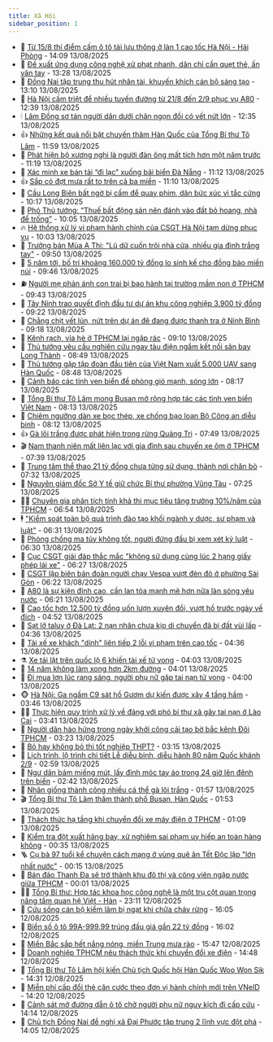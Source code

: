 ```yaml
---
title: Xã Hội
sidebar_position: 1
---
```


<!-- dantri-xa-hoi:START -->
- 🫣 [Từ 15/8 thí điểm cấm ô tô tải lưu thông ở làn 1 cao tốc Hà Nội - Hải Phòng](https://dantri.com.vn/xa-hoi/tu-158-thi-diem-cam-o-to-tai-luu-thong-o-lan-1-cao-toc-ha-noi-hai-phong-20250813184628517.htm) - 14:09 13/08/2025
- 💼 [Đề xuất ứng dụng công nghệ xử phạt nhanh, dân chỉ cần quẹt thẻ, ấn vân tay](https://dantri.com.vn/xa-hoi/de-xuat-ung-dung-cong-nghe-xu-phat-nhanh-dan-chi-can-quet-the-an-van-tay-20250813202339720.htm) - 13:28 13/08/2025
- 🎊 [Đồng Nai tập trung thu hút nhân tài, khuyến khích cán bộ sáng tạo](https://dantri.com.vn/xa-hoi/dong-nai-tap-trung-thu-hut-nhan-tai-khuyen-khich-can-bo-sang-tao-20250813194938383.htm) - 13:10 13/08/2025
- 🙉 [Hà Nội cấm triệt để nhiều tuyến đường từ 21/8 đến 2/9 phục vụ A80](https://dantri.com.vn/xa-hoi/ha-noi-cam-triet-de-nhieu-tuyen-duong-tu-218-den-29-phuc-vu-a80-20250813192102764.htm) - 12:39 13/08/2025
- 🕯 [Lâm Đồng sơ tán người dân dưới chân ngọn đồi có vết nứt lớn](https://dantri.com.vn/xa-hoi/lam-dong-so-tan-nguoi-dan-duoi-chan-ngon-doi-co-vet-nut-lon-20250813192544451.htm) - 12:35 13/08/2025
- 👍 [Những kết quả nổi bật chuyến thăm Hàn Quốc của Tổng Bí thư Tô Lâm](https://dantri.com.vn/xa-hoi/nhung-ket-qua-noi-bat-chuyen-tham-han-quoc-cua-tong-bi-thu-to-lam-20250813184534909.htm) - 11:59 13/08/2025
- 🤖 [Phát hiện bộ xương nghi là người đàn ông mất tích hơn một năm trước](https://dantri.com.vn/xa-hoi/phat-hien-bo-xuong-nghi-la-nguoi-dan-ong-mat-tich-hon-mot-nam-truoc-20250813180253024.htm) - 11:19 13/08/2025
- 🙉 [Xác minh xe bán tải “đi lạc” xuống bãi biển Đà Nẵng](https://dantri.com.vn/xa-hoi/xac-minh-xe-ban-tai-di-lac-xuong-bai-bien-da-nang-20250813180050568.htm) - 11:12 13/08/2025
- 👍 [Sắp có đợt mưa rất to trên cả ba miền](https://dantri.com.vn/xa-hoi/sap-co-dot-mua-rat-to-tren-ca-ba-mien-20250813180231265.htm) - 11:10 13/08/2025
- 🗽 [Cầu Long Biên bất ngờ bị cấm để quay phim, dân bức xúc vì tắc cứng](https://dantri.com.vn/xa-hoi/cau-long-bien-bat-ngo-bi-cam-de-quay-phim-dan-buc-xuc-vi-tac-cung-20250813170611714.htm) - 10:17 13/08/2025
- 🗽 [Phó Thủ tướng: “Thuế bất động sản nên đánh vào đất bỏ hoang, nhà để trống”](https://dantri.com.vn/xa-hoi/pho-thu-tuong-thue-bat-dong-san-nen-danh-vao-dat-bo-hoang-nha-de-trong-20250813165928226.htm) - 10:05 13/08/2025
- 🔥 [Hệ thống xử lý vi phạm hành chính của CSGT Hà Nội tạm dừng phục vụ](https://dantri.com.vn/xa-hoi/he-thong-xu-ly-vi-pham-hanh-chinh-cua-csgt-ha-noi-tam-dung-phuc-vu-20250813163433932.htm) - 10:03 13/08/2025
- 🦒 [Trưởng bản Mùa A Thi: &quot;Lũ dữ cuốn trôi nhà cửa, nhiều gia đình trắng tay&quot;](https://dantri.com.vn/xa-hoi/truong-ban-mua-a-thi-lu-du-cuon-troi-nha-cua-nhieu-gia-dinh-trang-tay-20250813161301702.htm) - 09:50 13/08/2025
- 🧐 [5 năm tới, bố trí khoảng 160.000 tỷ đồng lo sinh kế cho đồng bào miền núi](https://dantri.com.vn/xa-hoi/5-nam-toi-bo-tri-khoang-160000-ty-dong-lo-sinh-ke-cho-dong-bao-mien-nui-20250813164357179.htm) - 09:46 13/08/2025
- ⛽️ [Người mẹ phản ánh con trai bị bạo hành tại trường mầm non ở TPHCM](https://dantri.com.vn/xa-hoi/nguoi-me-phan-anh-con-trai-bi-bao-hanh-tai-truong-mam-non-o-tphcm-20250813155202781.htm) - 09:43 13/08/2025
- 🚀 [Tây Ninh trao quyết định đầu tư dự án khu công nghiệp 3.900 tỷ đồng](https://dantri.com.vn/xa-hoi/tay-ninh-trao-quyet-dinh-dau-tu-du-an-khu-cong-nghiep-3900-ty-dong-20250813144815096.htm) - 09:22 13/08/2025
- 🦒 [Chằng chịt vết lún, nứt trên dự án đê đang được thanh tra ở Ninh Bình](https://dantri.com.vn/xa-hoi/chang-chit-vet-lun-nut-tren-du-an-de-dang-duoc-thanh-tra-o-ninh-binh-20250813154849630.htm) - 09:18 13/08/2025
- 🦅 [Kênh rạch, vỉa hè ở TPHCM lại ngập rác](https://dantri.com.vn/xa-hoi/kenh-rach-via-he-o-tphcm-lai-ngap-rac-20250813100602276.htm) - 09:10 13/08/2025
- 🚀 [Thủ tướng yêu cầu nghiên cứu ngay tàu điện ngầm kết nối sân bay Long Thành](https://dantri.com.vn/xa-hoi/thu-tuong-yeu-cau-nghien-cuu-ngay-tau-dien-ngam-ket-noi-san-bay-long-thanh-20250813152528011.htm) - 08:49 13/08/2025
- 🦅 [Thủ tướng gặp tập đoàn đầu tiên của Việt Nam xuất 5.000 UAV sang Hàn Quốc](https://dantri.com.vn/xa-hoi/thu-tuong-gap-tap-doan-dau-tien-cua-viet-nam-xuat-5000-uav-sang-han-quoc-20250813154159427.htm) - 08:48 13/08/2025
- 🤠 [Cảnh báo các tỉnh ven biển đề phòng gió mạnh, sóng lớn](https://dantri.com.vn/xa-hoi/canh-bao-cac-tinh-ven-bien-de-phong-gio-manh-song-lon-20250813143945071.htm) - 08:17 13/08/2025
- 💄 [Tổng Bí thư Tô Lâm mong Busan mở rộng hợp tác các tỉnh ven biển Việt Nam](https://dantri.com.vn/xa-hoi/tong-bi-thu-to-lam-mong-busan-mo-rong-hop-tac-cac-tinh-ven-bien-viet-nam-20250813151257914.htm) - 08:13 13/08/2025
- 🥷 [Chiêm ngưỡng dàn xe bọc thép, xe chống bạo loạn Bộ Công an diễu binh](https://dantri.com.vn/xa-hoi/chiem-nguong-dan-xe-boc-thep-xe-chong-bao-loan-bo-cong-an-dieu-binh-20250813144921334.htm) - 08:12 13/08/2025
- 👍 [Gà lôi trắng được phát hiện trong rừng Quảng Trị](https://dantri.com.vn/xa-hoi/ga-loi-trang-duoc-phat-hien-trong-rung-quang-tri-20250813113157078.htm) - 07:49 13/08/2025
- 🎬 [Nam thanh niên mất liên lạc với gia đình sau chuyến xe ôm ở TPHCM](https://dantri.com.vn/xa-hoi/nam-thanh-nien-mat-lien-lac-voi-gia-dinh-sau-chuyen-xe-om-o-tphcm-20250813143201078.htm) - 07:39 13/08/2025
- 🦒 [Trung tâm thể thao 21 tỷ đồng chưa từng sử dụng, thành nơi chăn bò](https://dantri.com.vn/xa-hoi/trung-tam-the-thao-21-ty-dong-chua-tung-su-dung-thanh-noi-chan-bo-20250813122142104.htm) - 07:32 13/08/2025
- 🌊 [Nguyên giám đốc Sở Y tế giữ chức Bí thư phường Vũng Tàu](https://dantri.com.vn/xa-hoi/nguyen-giam-doc-so-y-te-giu-chuc-bi-thu-phuong-vung-tau-20250813135023394.htm) - 07:25 13/08/2025
- 🧑‍💻 [Chuyên gia phân tích tính khả thi mục tiêu tăng trưởng 10%/năm của TPHCM](https://dantri.com.vn/xa-hoi/chuyen-gia-phan-tich-tinh-kha-thi-muc-tieu-tang-truong-10nam-cua-tphcm-20250813112212018.htm) - 06:54 13/08/2025
- 🕴 [&quot;Kiểm soát toàn bộ quá trình đào tạo khối ngành y dược, sư phạm và luật&quot;](https://dantri.com.vn/xa-hoi/kiem-soat-toan-bo-qua-trinh-dao-tao-khoi-nganh-y-duoc-su-pham-va-luat-20250813125720726.htm) - 06:31 13/08/2025
- 🤔 [Phòng chống ma túy không tốt, người đứng đầu bị xem xét kỷ luật](https://dantri.com.vn/xa-hoi/phong-chong-ma-tuy-khong-tot-nguoi-dung-dau-bi-xem-xet-ky-luat-20250813132006263.htm) - 06:30 13/08/2025
- 💄 [Cục CSGT giải đáp thắc mắc &quot;không sử dụng cùng lúc 2 hạng giấy phép lái xe&quot;](https://dantri.com.vn/xa-hoi/cuc-csgt-giai-dap-thac-mac-khong-su-dung-cung-luc-2-hang-giay-phep-lai-xe-20250813125544408.htm) - 06:27 13/08/2025
- 🧠 [CSGT lập biên bản đoàn người chạy Vespa vượt đèn đỏ ở phường Sài Gòn](https://dantri.com.vn/xa-hoi/csgt-lap-bien-ban-doan-nguoi-chay-vespa-vuot-den-do-o-phuong-sai-gon-20250813124023980.htm) - 06:22 13/08/2025
- 🦣 [A80 là sự kiện đỉnh cao, cần lan tỏa mạnh mẽ hơn nữa làn sóng yêu nước](https://dantri.com.vn/xa-hoi/a80-la-su-kien-dinh-cao-can-lan-toa-manh-me-hon-nua-lan-song-yeu-nuoc-20250813131147376.htm) - 06:21 13/08/2025
- 💫 [Cao tốc hơn 12.500 tỷ đồng uốn lượn xuyên đồi, vượt hồ trước ngày về đích](https://dantri.com.vn/xa-hoi/cao-toc-hon-12500-ty-dong-uon-luon-xuyen-doi-vuot-ho-truoc-ngay-ve-dich-20250813110749645.htm) - 04:52 13/08/2025
- 🚀 [Sạt lở taluy ở Đà Lạt: 2 nạn nhân chưa kịp di chuyển đã bị đất vùi lấp](https://dantri.com.vn/xa-hoi/sat-lo-taluy-o-da-lat-2-nan-nhan-chua-kip-di-chuyen-da-bi-dat-vui-lap-20250813112044002.htm) - 04:36 13/08/2025
- 🤔 [Tài xế xe khách &quot;dính&quot; liên tiếp 2 lỗi vi phạm trên cao tốc](https://dantri.com.vn/xa-hoi/tai-xe-xe-khach-dinh-lien-tiep-2-loi-vi-pham-tren-cao-toc-20250813112903053.htm) - 04:36 13/08/2025
- ⚗️ [Xe tải lật trên quốc lộ 6 khiến tài xế tử vong](https://dantri.com.vn/xa-hoi/xe-tai-lat-tren-quoc-lo-6-khien-tai-xe-tu-vong-20250813101934924.htm) - 04:03 13/08/2025
- 🫶 [14 năm không làm xong hơn 2km đường](https://dantri.com.vn/xa-hoi/14-nam-khong-lam-xong-hon-2km-duong-20250813103640072.htm) - 04:01 13/08/2025
- 🌮 [Đi mua lợn lúc rạng sáng, người phụ nữ gặp tai nạn tử vong](https://dantri.com.vn/xa-hoi/di-mua-lon-luc-rang-sang-nguoi-phu-nu-gap-tai-nan-tu-vong-20250813104016737.htm) - 04:00 13/08/2025
- 🐵 [Hà Nội: Ga ngầm C9 sát hồ Gươm dự kiến được xây 4 tầng hầm](https://dantri.com.vn/xa-hoi/ha-noi-ga-ngam-c9-sat-ho-guom-du-kien-duoc-xay-4-tang-ham-20250811232039540.htm) - 03:46 13/08/2025
- 🧑‍🏫 [Thực hiện quy trình xử lý về đảng với phó bí thư xã gây tai nạn ở Lào Cai](https://dantri.com.vn/xa-hoi/thuc-hien-quy-trinh-xu-ly-ve-dang-voi-pho-bi-thu-xa-gay-tai-nan-o-lao-cai-20250813101946625.htm) - 03:41 13/08/2025
- 💫 [Người dân hào hứng trong ngày khởi công cải tạo bờ bắc kênh Đôi TPHCM](https://dantri.com.vn/xa-hoi/nguoi-dan-hao-hung-trong-ngay-khoi-cong-cai-tao-bo-bac-kenh-doi-tphcm-20250813095917109.htm) - 03:23 13/08/2025
- 🦩 [Bỏ hay không bỏ thi tốt nghiệp THPT?](https://dantri.com.vn/xa-hoi/bo-hay-khong-bo-thi-tot-nghiep-thpt-20250813101010603.htm) - 03:15 13/08/2025
- 🦄 [Lịch trình, lộ trình chi tiết Lễ diễu binh, diễu hành 80 năm Quốc khánh 2/9](https://dantri.com.vn/xa-hoi/lich-trinh-lo-trinh-chi-tiet-le-dieu-binh-dieu-hanh-80-nam-quoc-khanh-29-20250813095833829.htm) - 02:59 13/08/2025
- 💂 [Ngư dân bám miếng mút, lấy đinh móc tay áo trong 24 giờ lên đênh trên biển](https://dantri.com.vn/xa-hoi/ngu-dan-bam-mieng-mut-lay-dinh-moc-tay-ao-trong-24-gio-len-denh-tren-bien-20250813092007149.htm) - 02:42 13/08/2025
- 💄 [Nhân giống thành công nhiều cá thể gà lôi trắng](https://dantri.com.vn/xa-hoi/nhan-giong-thanh-cong-nhieu-ca-the-ga-loi-trang-20250813082457156.htm) - 01:57 13/08/2025
- 🎬 [Tổng Bí thư Tô Lâm thăm thành phố Busan, Hàn Quốc](https://dantri.com.vn/xa-hoi/tong-bi-thu-to-lam-tham-thanh-pho-busan-han-quoc-20250813085316421.htm) - 01:53 13/08/2025
- 👀 [Thách thức hạ tầng khi chuyển đổi xe máy điện ở TPHCM](https://dantri.com.vn/xa-hoi/thach-thuc-ha-tang-khi-chuyen-doi-xe-may-dien-o-tphcm-20250728195809433.htm) - 01:09 13/08/2025
- 💃 [Kiểm tra đột xuất hãng bay, xử nghiêm sai phạm uy hiếp an toàn hàng không](https://dantri.com.vn/xa-hoi/kiem-tra-dot-xuat-hang-bay-xu-nghiem-sai-pham-uy-hiep-an-toan-hang-khong-20250813071955889.htm) - 00:35 13/08/2025
- 🪜 [Cụ bà 97 tuổi kể chuyện cách mạng ở vùng quê ăn Tết Độc lập &quot;lớn nhất nước&quot;](https://dantri.com.vn/xa-hoi/cu-ba-97-tuoi-ke-chuyen-cach-mang-o-vung-que-an-tet-doc-lap-lon-nhat-nuoc-20250811083755654.htm) - 00:15 13/08/2025
- 📝 [Bán đảo Thanh Đa sẽ trở thành khu đô thị và công viên ngập nước giữa TPHCM](https://dantri.com.vn/xa-hoi/ban-dao-thanh-da-se-tro-thanh-khu-do-thi-va-cong-vien-ngap-nuoc-giua-tphcm-20250812222812708.htm) - 00:01 13/08/2025
- 🧑‍💻 [Tổng Bí thư: Hợp tác khoa học công nghệ là một trụ cột quan trọng nâng tầm quan hệ Việt - Hàn](https://dantri.com.vn/xa-hoi/tong-bi-thu-hop-tac-khoa-hoc-cong-nghe-la-mot-tru-cot-quan-trong-nang-tam-quan-he-viet-han-20250813061122903.htm) - 23:11 12/08/2025
- 👺 [Cứu sống cán bộ kiểm lâm bị ngạt khi chữa cháy rừng](https://dantri.com.vn/xa-hoi/cuu-song-can-bo-kiem-lam-bi-ngat-khi-chua-chay-rung-20250812223901264.htm) - 16:05 12/08/2025
- 🌮 [Biển số ô tô 99A-999.99 trúng đấu giá gần 22 tỷ đồng](https://dantri.com.vn/xa-hoi/bien-so-o-to-99a-99999-trung-dau-gia-gan-22-ty-dong-20250812225654564.htm) - 16:02 12/08/2025
- 🤭 [Miền Bắc sắp hết nắng nóng, miền Trung mưa rào](https://dantri.com.vn/xa-hoi/mien-bac-sap-het-nang-nong-mien-trung-mua-rao-20250812223150996.htm) - 15:47 12/08/2025
- 💪 [Doanh nghiệp TPHCM nêu thách thức khi chuyển đổi xe điện](https://dantri.com.vn/xa-hoi/doanh-nghiep-tphcm-neu-thach-thuc-khi-chuyen-doi-xe-dien-20250812180645132.htm) - 14:48 12/08/2025
- 🧰 [Tổng Bí thư Tô Lâm hội kiến Chủ tịch Quốc hội Hàn Quốc Woo Won Sik](https://dantri.com.vn/xa-hoi/tong-bi-thu-to-lam-hoi-kien-chu-tich-quoc-hoi-han-quoc-woo-won-sik-20250812213102572.htm) - 14:31 12/08/2025
- 🤡 [Miễn phí cấp đổi thẻ căn cước theo đơn vị hành chính mới trên VNeID](https://dantri.com.vn/xa-hoi/mien-phi-cap-doi-the-can-cuoc-theo-don-vi-hanh-chinh-moi-tren-vneid-20250812210100263.htm) - 14:20 12/08/2025
- 🦆 [Cảnh sát mở đường dẫn ô tô chở người phụ nữ nguy kịch đi cấp cứu](https://dantri.com.vn/xa-hoi/canh-sat-mo-duong-dan-o-to-cho-nguoi-phu-nu-nguy-kich-di-cap-cuu-20250812203515534.htm) - 14:14 12/08/2025
- 🦍 [Chủ tịch Đồng Nai đề nghị xã Đại Phước tập trung 2 lĩnh vực đột phá](https://dantri.com.vn/xa-hoi/chu-tich-dong-nai-de-nghi-xa-dai-phuoc-tap-trung-2-linh-vuc-dot-pha-20250812204221904.htm) - 14:05 12/08/2025<!-- dantri-xa-hoi:END -->
